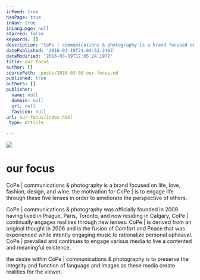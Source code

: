 ```yaml
---
inFeed: true
hasPage: true
inNav: true
inLanguage: null
starred: false
keywords: []
description: "CoPe | communications & photography is a brand focused on life, love, fashion, design, and wine. \_the motivation for CoPe | is to engage life through these five lenses in order to ameliorate the perspective of others."
datePublished: '2016-03-19T21:04:52.246Z'
dateModified: '2016-03-19T17:05:24.197Z'
title: our focus
author: []
sourcePath: _posts/2016-03-08-our-focus.md
published: true
authors: []
publisher:
  name: null
  domain: null
  url: null
  favicon: null
url: our-focus/index.html
_type: Article

---
```

![](https://s3-us-west-2.amazonaws.com/the-grid-img/p/e47b2d5e45c75936718f8a8d8d882bd9c3b35c52.jpg)

# our focus

CoPe | communications & photography is a brand focused on life, love, fashion, design, and wine.  the motivation for CoPe | is to engage life through these five lenses in order to ameliorate the perspective of others.

CoPe | communications & photography was officially founded in 2009\.  having lived in Prague, Paris, Toronto, and now residing in Calgary, CoPe | continually engages realities through new lenses.  CoPe | is derived from an original thought in 2006 and is the fusion of Comfort and Peace that was experienced while intently engaging music to rationalize personal upheaval.  CoPe | prevailed and continues to engage various media to live a contented and meaningful existence.

the desire within CoPe | communications & photography is to preserve the integrity and function of language and images as these media create realities for the viewer.